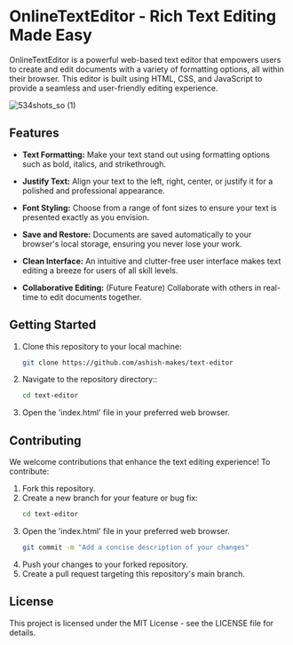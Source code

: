 # OnlineTextEditor - Rich Text Editing Made Easy

OnlineTextEditor is a powerful web-based text editor that empowers users to create and edit documents with a variety of formatting options, all within their browser. This editor is built using HTML, CSS, and JavaScript to provide a seamless and user-friendly editing experience.

![534shots_so (1)](https://github.com/ashish-makes/text-editor/assets/106135144/5dfb4cb7-8742-4861-8d2a-1e64b97523fe)

## Features

- **Text Formatting:** Make your text stand out using formatting options such as bold, italics, and strikethrough.

- **Justify Text:** Align your text to the left, right, center, or justify it for a polished and professional appearance.

- **Font Styling:** Choose from a range of font sizes to ensure your text is presented exactly as you envision.

- **Save and Restore:** Documents are saved automatically to your browser's local storage, ensuring you never lose your work.

- **Clean Interface:** An intuitive and clutter-free user interface makes text editing a breeze for users of all skill levels.

- **Collaborative Editing:** (Future Feature) Collaborate with others in real-time to edit documents together.

## Getting Started

1. Clone this repository to your local machine:
   ```bash
   git clone https://github.com/ashish-makes/text-editor
2. Navigate to the repository directory::
   ```bash
   cd text-editor
3. Open the 'index.html' file in your preferred web browser.

## Contributing
We welcome contributions that enhance the text editing experience! To contribute:

1. Fork this repository.
2. Create a new branch for your feature or bug fix:
   ```bash
   cd text-editor
3. Open the 'index.html' file in your preferred web browser.
   ```bash
   git commit -m "Add a concise description of your changes"
4. Push your changes to your forked repository.
5. Create a pull request targeting this repository's main branch.

## License
This project is licensed under the MIT License - see the LICENSE file for details.
